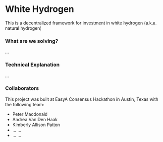 # White Hydrogen
This is a decentralized framework for investment in white hydrogen (a.k.a. natural hydrogen)

### What are we solving?
...

### Technical Explanation
...

### Collaborators
This project was built at EasyA Consensus Hackathon in Austin, Texas with the following team:
- Peter Macdonald
- Andrea Van Den Haak
- Kimberly Allison Patton
- ... ...
- ... ...
